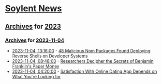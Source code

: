 # [Soylent News](../../../README.md)

## [Archives](../../index.md) for [2023](../index.md)

### [Archives](../../index.md) for [2023-11-04](index.md)

* [2023-11-04, 13:16:00](https://soylentnews.org/article.pl?sid=23/11/04/0215232&from=rss) - [48 Malicious Npm Packages Found Deploying Reverse Shells on Developer Systems](https://soylentnews.org/article.pl?sid=23/11/04/0215232&from=rss)
* [2023-11-04, 08:48:00](https://soylentnews.org/article.pl?sid=23/11/04/029232&from=rss) - [Researchers Decipher the Secrets of Benjamin Franklin's Paper Money](https://soylentnews.org/article.pl?sid=23/11/04/029232&from=rss)
* [2023-11-04, 04:20:00](https://soylentnews.org/article.pl?sid=23/11/03/053204&from=rss) - [Satisfaction With Online Dating App Depends on What You're Looking for](https://soylentnews.org/article.pl?sid=23/11/03/053204&from=rss)
